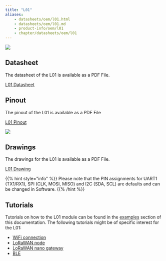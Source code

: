 ```yaml
---
title: "L01"
aliases:
    - datasheets/oem/l01.html
    - datasheets/oem/l01.md
    - product-info/oem/l01
    - chapter/datasheets/oem/l01
---
```


![](/gitbook/assets/assets-lil0igdl11z7jos_jpx-lkn7scqkkkb6tqb3uyo-lkn7x3eyyjifoqpxmzd-l01-1.png) 

## Datasheet

The datasheet of the L01 is available as a PDF File.

<a href="/gitbook/assets/specsheets/Pycom_002_Specsheets_L01_v2.pdf" target="_blank"> L01 Datasheet </a>

## Pinout

The pinout of the L01 is available as a PDF File

<a href="/gitbook/assets/l01-pinout.pdf" target="_blank"> L01 Pinout </a>

![](/gitbook/assets/l01-pinout.png)

## Drawings

The drawings for the L01 is available as a PDF File.

<a href="/gitbook/assets/l01-drawing.pdf" target="_blank"> L01 Drawing </a>

{{% hint style="info" %}}
Please note that the PIN assignments for UART1 (TX1/RX1), SPI (CLK, MOSI, MISO) and I2C (SDA, SCL) are defaults and can be changed in Software.
{{% /hint %}}

## Tutorials

Tutorials on how to the L01 module can be found in the [examples](/tutorials/introduction) section of this documentation. The following tutorials might be of specific interest for the L01:

* [WiFi connection](/tutorials/all/wlan)
* [LoRaWAN node](/tutorials/lora/lorawan-abp)
* [LoRaWAN nano gateway](/tutorials/lora/lorawan-nano-gateway)
* [BLE](/tutorials/all/ble)

